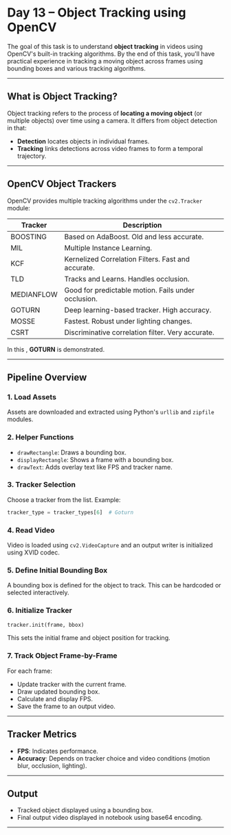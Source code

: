 # Day 13 – Object Tracking using OpenCV

The goal of this task is to understand **object tracking** in videos using OpenCV's built-in tracking algorithms. By the end of this task, you'll have practical experience in tracking a moving object across frames using bounding boxes and various tracking algorithms.

---

## What is Object Tracking?

Object tracking refers to the process of **locating a moving object** (or multiple objects) over time using a camera. It differs from object detection in that:

* **Detection** locates objects in individual frames.
* **Tracking** links detections across video frames to form a temporal trajectory.

---

## OpenCV Object Trackers

OpenCV provides multiple tracking algorithms under the `cv2.Tracker` module:

| Tracker    | Description                                         |
| ---------- | --------------------------------------------------- |
| BOOSTING   | Based on AdaBoost. Old and less accurate.           |
| MIL        | Multiple Instance Learning.                         |
| KCF        | Kernelized Correlation Filters. Fast and accurate.  |
| TLD        | Tracks and Learns. Handles occlusion.               |
| MEDIANFLOW | Good for predictable motion. Fails under occlusion. |
| GOTURN     | Deep learning-based tracker. High accuracy.         |
| MOSSE      | Fastest. Robust under lighting changes.             |
| CSRT       | Discriminative correlation filter. Very accurate.   |

In this , **GOTURN** is demonstrated.

---

## Pipeline Overview

### 1. Load Assets

Assets are downloaded and extracted using Python's `urllib` and `zipfile` modules.

### 2. Helper Functions

* `drawRectangle`: Draws a bounding box.
* `displayRectangle`: Shows a frame with a bounding box.
* `drawText`: Adds overlay text like FPS and tracker name.

### 3. Tracker Selection

Choose a tracker from the list. Example:

```python
tracker_type = tracker_types[6]  # Goturn
```

### 4. Read Video

Video is loaded using `cv2.VideoCapture` and an output writer is initialized using XVID codec.

### 5. Define Initial Bounding Box

A bounding box is defined for the object to track. This can be hardcoded or selected interactively.

### 6. Initialize Tracker

```python
tracker.init(frame, bbox)
```

This sets the initial frame and object position for tracking.

### 7. Track Object Frame-by-Frame

For each frame:

* Update tracker with the current frame.
* Draw updated bounding box.
* Calculate and display FPS.
* Save the frame to an output video.

---

## Tracker Metrics

* **FPS**: Indicates performance.
* **Accuracy**: Depends on tracker choice and video conditions (motion blur, occlusion, lighting).

---

## Output

* Tracked object displayed using a bounding box.
* Final output video displayed in notebook using base64 encoding.

---
